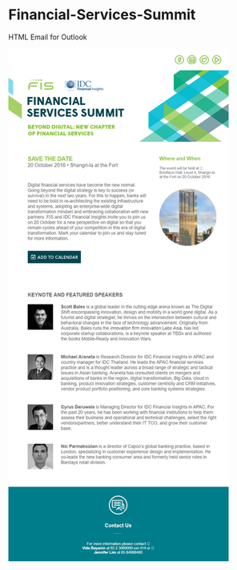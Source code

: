 # Financial-Services-Summit
HTML Email for Outlook

![alt tag](https://github.com/gbjack/Financial-Services-Summit/blob/master/images/preview.png)
